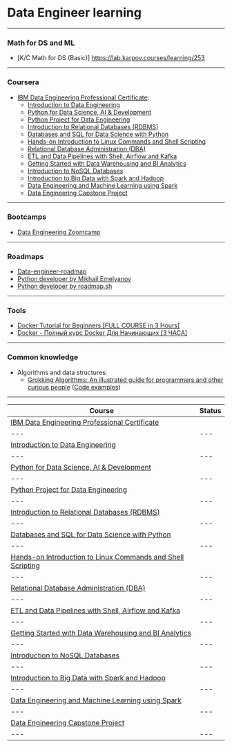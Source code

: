 # Data Engineer learning
---
### Math for DS and ML
* [K/C Math for DS (Basic)] https://lab.karpov.courses/learning/253
---
### Coursera
* [IBM Data Engineering Professional Certificate](https://www.coursera.org/professional-certificates/ibm-data-engineer?irclickid=TeT3MBUxyxyNRqy342ReS1cxUkA2oHVP4WrL0w0&irgwc=1&utm_medium=partners&utm_source=impact&utm_campaign=2987000&utm_content=b2c):
   * [Introduction to Data Engineering](https://www.coursera.org/learn/introduction-to-data-engineering?specialization=ibm-data-engineer)
   * [Python for Data Science, AI & Development](https://www.coursera.org/learn/python-for-applied-data-science-ai?specialization=ibm-data-engineer)
   * [Python Project for Data Engineering](https://www.coursera.org/learn/python-project-for-data-engineering?specialization=ibm-data-engineer)
   * [Introduction to Relational Databases (RDBMS)](https://www.coursera.org/learn/introduction-to-relational-databases?specialization=ibm-data-engineer)
   * [Databases and SQL for Data Science with Python](https://www.coursera.org/learn/sql-data-science?specialization=ibm-data-engineer)
   * [Hands-on Introduction to Linux Commands and Shell Scripting](https://www.coursera.org/learn/hands-on-introduction-to-linux-commands-and-shell-scripting?specialization=ibm-data-engineer)
   * [Relational Database Administration (DBA)](https://www.coursera.org/learn/relational-database-administration?specialization=ibm-data-engineer)
   * [ETL and Data Pipelines with Shell, Airflow and Kafka](https://www.coursera.org/learn/etl-and-data-pipelines-shell-airflow-kafka?specialization=ibm-data-engineer)
   * [Getting Started with Data Warehousing and BI Analytics](https://www.coursera.org/learn/getting-started-with-data-warehousing-and-bi-analytics?specialization=ibm-data-engineer)
   * [Introduction to NoSQL Databases](https://www.coursera.org/learn/introduction-to-nosql-databases?specialization=ibm-data-engineer)
   * [Introduction to Big Data with Spark and Hadoop](https://www.coursera.org/learn/introduction-to-big-data-with-spark-hadoop?specialization=ibm-data-engineer)
   * [Data Engineering and Machine Learning using Spark](https://www.coursera.org/learn/data-engineering-and-machine-learning-using-spark?specialization=ibm-data-engineer)
   * [Data Engineering Capstone Project](https://www.coursera.org/learn/data-enginering-capstone-project?specialization=ibm-data-engineer)
---
### Bootcamps
* [Data Engineering Zoomcamp](https://github.com/DataTalksClub/data-engineering-zoomcamp)
---
### Roadmaps
* [Data-engineer-roadmap](https://github.com/datastacktv/data-engineer-roadmap)
* [Python developer by Mikhail Emelyanov](https://github.com/amaargiru/pyroad)
* [Python developer by roadmap.sh](https://roadmap.sh/python/)
---
### Tools
* [Docker Tutorial for Beginners [FULL COURSE in 3 Hours]](https://www.youtube.com/watch?v=3c-iBn73dDE)
* [Docker - Полный курс Docker Для Начинающих [3 ЧАСА]](https://www.youtube.com/watch?v=_uZQtRyF6Eg)
---
### Common knowledge
* Algorithms and data structures:
    *  [Grokking Algorithms: An illustrated guide for programmers and other curious people](https://www.manning.com/books/grokking-algorithms) ([Code examples](https://github.com/egonSchiele/grokking_algorithms))
---
Course | Status
--- | --- 
[IBM Data Engineering Professional Certificate](https://www.coursera.org/professional-certificates/ibm-data-engineer?irclickid=TeT3MBUxyxyNRqy342ReS1cxUkA2oHVP4WrL0w0&irgwc=1&utm_medium=partners&utm_source=impact&utm_campaign=2987000&utm_content=b2c) | 
--- | --- 
[Introduction to Data Engineering](https://www.coursera.org/learn/introduction-to-data-engineering?specialization=ibm-data-engineer) |
--- | --- 
[Python for Data Science, AI & Development](https://www.coursera.org/learn/python-for-applied-data-science-ai?specialization=ibm-data-engineer) |
--- | --- 
[Python Project for Data Engineering](https://www.coursera.org/learn/python-project-for-data-engineering?specialization=ibm-data-engineer) |
--- | --- 
[Introduction to Relational Databases (RDBMS)](https://www.coursera.org/learn/introduction-to-relational-databases?specialization=ibm-data-engineer) | 
--- | --- 
[Databases and SQL for Data Science with Python](https://www.coursera.org/learn/sql-data-science?specialization=ibm-data-engineer) | 
--- | --- 
[Hands-on Introduction to Linux Commands and Shell Scripting](https://www.coursera.org/learn/hands-on-introduction-to-linux-commands-and-shell-scripting?specialization=ibm-data-engineer) | 
--- | --- 
[Relational Database Administration (DBA)](https://www.coursera.org/learn/relational-database-administration?specialization=ibm-data-engineer) | 
--- | --- 
[ETL and Data Pipelines with Shell, Airflow and Kafka](https://www.coursera.org/learn/etl-and-data-pipelines-shell-airflow-kafka?specialization=ibm-data-engineer) | 
--- | --- 
[Getting Started with Data Warehousing and BI Analytics](https://www.coursera.org/learn/getting-started-with-data-warehousing-and-bi-analytics?specialization=ibm-data-engineer) | 
--- | --- 
[Introduction to NoSQL Databases](https://www.coursera.org/learn/introduction-to-nosql-databases?specialization=ibm-data-engineer) | 
--- | --- 
[Introduction to Big Data with Spark and Hadoop](https://www.coursera.org/learn/introduction-to-big-data-with-spark-hadoop?specialization=ibm-data-engineer) | 
--- | --- 
[Data Engineering and Machine Learning using Spark](https://www.coursera.org/learn/data-engineering-and-machine-learning-using-spark?specialization=ibm-data-engineer) | 
--- | --- 
[Data Engineering Capstone Project](https://www.coursera.org/learn/data-enginering-capstone-project?specialization=ibm-data-engineer) | 
--- | --- 
